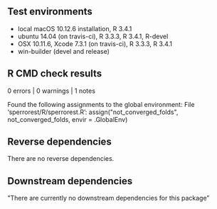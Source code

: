 ## Test environments
* local macOS 10.12.6 installation, R 3.4.1
* ubuntu 14.04 (on travis-ci), R 3.3.3, R 3.4.1, R-devel
* OSX 10.11.6, Xcode 7.3.1 (on travis-ci), R 3.3.3, R 3.4.1
* win-builder (devel and release)

## R CMD check results

0 errors | 0 warnings | 1 notes

Found the following assignments to the global environment:
File ‘sperrorest/R/sperrorest.R’:
  assign("not_converged_folds", not_converged_folds, envir = .GlobalEnv)

## Reverse dependencies

There are no reverse dependencies.

## Downstream dependencies

"There are currently no downstream dependencies for this package”
